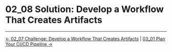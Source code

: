 # 02_08 Solution: Develop a Workflow That Creates Artifacts

<!-- FooterStart -->
---
[← 02_07 Challenge: Develop a Workflow That Creates Artifacts](../02_07_challenge_develop_a_workflow_that_creates_artifacts/README.md) | [03_01 Plan Your CI/CD Pipeline →](../../ch3_developing_a_cicd_workflow/03_01_plan_your_cicd_pipeline/README.md)
<!-- FooterEnd -->
